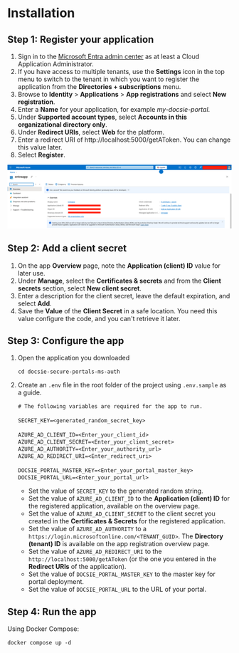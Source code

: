 # Installation
## Step 1: Register your application
1. Sign in to the [Microsoft Entra admin center](https://entra.microsoft.com/) as at least a Cloud Application Administrator.
2. If you have access to multiple tenants, use the **Settings** icon in the top menu to switch to the tenant in which you want to register the application from the **Directories + subscriptions** menu.
3. Browse to **Identity** > **Applications** > **App registrations** and select **New registration**.
4. Enter a **Name** for your application, for example _my-docsie-portal_.
5. Under **Supported account types**, select **Accounts in this organizational directory only**.
6. Under **Redirect URIs**, select **Web** for the platform.
7. Enter a redirect URI of http://localhost:5000/getAToken. You can change this value later.
8. Select **Register**.

![Application overview](media/entra-app-conf.png)

## Step 2: Add a client secret
1. On the app **Overview** page, note the **Application (client) ID** value for later use.
2. Under **Manage**, select the **Certificates & secrets** and from the **Client secrets** section, select **New client secret**.
3. Enter a description for the client secret, leave the default expiration, and select **Add**.
4. Save the **Value** of the **Client Secret** in a safe location. You need this value configure the code, and you can't retrieve it later.

## Step 3: Configure the app
1. Open the application you downloaded
    ```shell
    cd docsie-secure-portals-ms-auth
    ```
2. Create an `.env` file in the root folder of the project using `.env.sample` as a guide.
    
    ```env
    # The following variables are required for the app to run.
   
    SECRET_KEY=<generated_random_secret_key>
   
    AZURE_AD_CLIENT_ID=<Enter_your_client_id>
    AZURE_AD_CLIENT_SECRET=<Enter_your_client_secret>
    AZURE_AD_AUTHORITY=<Enter_your_authority_url>
    AZURE_AD_REDIRECT_URI=<Enter_redirect_uri>
   
    DOCSIE_PORTAL_MASTER_KEY=<Enter_your_portal_master_key>
    DOCSIE_PORTAL_URL=<Enter_your_portal_url>
    ```
   * Set the value of `SECRET_KEY` to the generated random string.
   * Set the value of `AZURE_AD_CLIENT_ID` to the **Application (client) ID** for the registered application, available on the overview page.
   * Set the value of `AZURE_AD_CLIENT_SECRET` to the client secret you created in the **Certificates & Secrets** for the registered application.
   * Set the value of `AZURE_AD_AUTHORITY` to a `https://login.microsoftonline.com/<TENANT_GUID>`. The **Directory (tenant) ID** is available on the app registration overview page.
   * Set the value of `AZURE_AD_REDIRECT_URI` to the `http://localhost:5000/getAToken` (or the one you entered in the **Redirect URIs** of the application). 
   * Set the value of `DOCSIE_PORTAL_MASTER_KEY` to the master key for portal deployment.
   * Set the value of `DOCSIE_PORTAL_URL` to the URL of your portal.

## Step 4: Run the app
Using Docker Compose:
```shell
docker compose up -d
```
